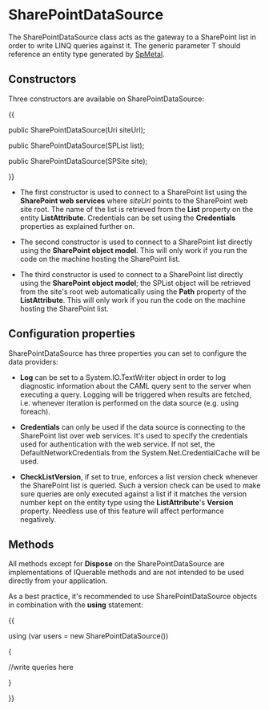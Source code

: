 # SharePointDataSource<T>

The SharePointDataSource<T> class acts as the gateway to a SharePoint list in order to write LINQ queries against it. The generic parameter T should reference an entity type generated by [SpMetal](SPMetal).

## Constructors

Three constructors are available on SharePointDataSource<T>:

{{
public SharePointDataSource(Uri siteUrl);
public SharePointDataSource(SPList list);
public SharePointDataSource(SPSite site);
}}
* The first constructor is used to connect to a SharePoint list using the **SharePoint web services** where _siteUrl_ points to the SharePoint web site root. The name of the list is retrieved from the **List** property on the entity **ListAttribute**. Credentials can be set using the **Credentials** properties as explained further on.
* The second constructor is used to connect to a SharePoint list directly using the **SharePoint object model**. This will only work if you run the code on the machine hosting the SharePoint list.
* The third constructor is used to connect to a SharePoint list directly using the **SharePoint object model**; the SPList object will be retrieved from the site's root web automatically using the **Path** property of the **ListAttribute**. This will only work if you run the code on the machine hosting the SharePoint list.

## Configuration properties

SharePointDataSource<T> has three properties you can set to configure the data providers:
* **Log** can be set to a System.IO.TextWriter object in order to log diagnostic information about the CAML query sent to the server when executing a query. Logging will be triggered when results are fetched, i.e. whenever iteration is performed on the data source (e.g. using foreach).
* **Credentials** can only be used if the data source is connecting to the SharePoint list over web services. It's used to specify the credentials used for authentication with the web service. If not set, the DefaultNetworkCredentials from the System.Net.CredentialCache will be used.
* **CheckListVersion**, if set to true, enforces a list version check whenever the SharePoint list is queried. Such a version check can be used to make sure queries are only executed against a list if it matches the version number kept on the entity type using the **ListAttribute**'s **Version** property. Needless use of this feature will affect performance negatively.

## Methods

All methods except for **Dispose** on the SharePointDataSource<T> are implementations of IQuerable<T> methods and are not intended to be used directly from your application.

As a best practice, it's recommended to use SharePointDataSource<T> objects in combination with the **using** statement:

{{
using (var users = new SharePointDataSource<User>())
{
   //write queries here
}
}}